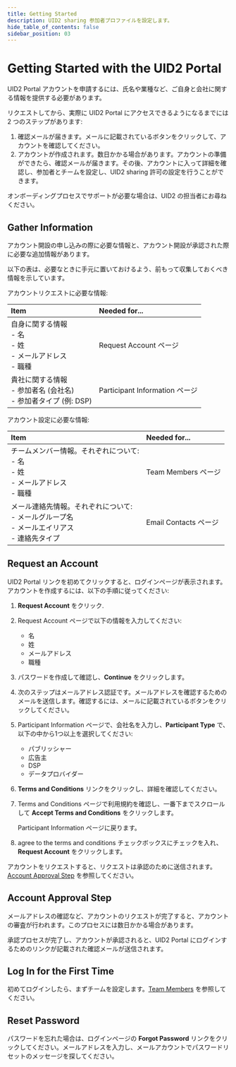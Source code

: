 ```yaml
---
title: Getting Started
description: UID2 sharing 参加者プロファイルを設定します。
hide_table_of_contents: false
sidebar_position: 03
---
```


# Getting Started with the UID2 Portal

UID2 Portal アカウントを申請するには、氏名や業種など、ご自身と会社に関する情報を提供する必要があります。

リクエストしてから、実際に UID2 Portal にアクセスできるようになるまでには 2 つのステップがあります:

1. 確認メールが届きます。メールに記載されているボタンをクリックして、アカウントを確認してください。
1. アカウントが作成されます。数日かかる場合があります。アカウントの準備ができたら、確認メールが届きます。その後、アカウントに入って詳細を確認し、参加者とチームを設定し、UID2 sharing 許可の設定を行うことができます。

オンボーディングプロセスでサポートが必要な場合は、UID2 の担当者にお尋ねください。


<!-- It includes the following:

- [Gather Information](#gather-information)
- [Request an Account](#request-an-account)
- [Account Approval Step](#account-approval-step)
- [Log In for the First Time](#log-in-for-the-first-time)
- [Reset Password](#reset-password) -->

## Gather Information

アカウント開設の申し込みの際に必要な情報と、アカウント開設が承認された際に必要な追加情報があります。

以下の表は、必要なときに手元に置いておけるよう、前もって収集しておくべき情報を示しています。

アカウントリクエストに必要な情報:

| Item | Needed for... | 
| :--- | :--- |
| 自身に関する情報<br/>- 名<br/>- 姓<br/>- メールアドレス<br/>- 職種 | Request Account ページ |
| 貴社に関する情報<br/>- 参加者名 (会社名)<br/>- 参加者タイプ (例: DSP) | Participant Information ページ |

アカウント設定に必要な情報:

| Item | Needed for... | 
| :--- | :--- |
| チームメンバー情報。それぞれについて:<br/>- 名<br/>- 姓<br/>- メールアドレス<br/>- 職種 | Team Members ページ |
| メール連絡先情報。それぞれについて:<br/>- メールグループ名<br/>- メールエイリアス<br/>- 連絡先タイプ | Email Contacts ページ |

## Request an Account

UID2 Portal リンクを初めてクリックすると、ログインページが表示されます。アカウントを作成するには、以下の手順に従ってください:

1. **Request Account** をクリック.

2. Request Account ページで以下の情報を入力してください:

   - 名
   - 姓
   - メールアドレス
   - 職種

3. パスワードを作成して確認し、**Continue** をクリックします。

4. 次のステップはメールアドレス認証です。メールアドレスを確認するためのメールを送信します。確認するには、メールに記載されているボタンをクリックしてください。

4. Participant Information ページで、会社名を入力し、**Participant Type** で、以下の中から1つ以上を選択してください:
 
   - パブリッシャー
   - 広告主
   - DSP
   - データプロバイダー

5. **Terms and Conditions** リンクをクリックし、詳細を確認してください。

6. Terms and Conditions ページで利用規約を確認し、一番下までスクロールして **Accept Terms and Conditions** をクリックします。

   Participant Information ページに戻ります。

3. agree to the terms and conditions チェックボックスにチェックを入れ、**Request Account** をクリックします。

アカウントをリクエストすると、リクエストは承認のために送信されます。[Account Approval Step](#account-approval-step) を参照してください。

## Account Approval Step

メールアドレスの確認など、アカウントのリクエストが完了すると、アカウントの審査が行われます。このプロセスには数日かかる場合があります。

承認プロセスが完了し、アカウントが承認されると、UID2 Portal にログインするためのリンクが記載された確認メールが送信されます。

## Log In for the First Time

初めてログインしたら、まずチームを設定します。[Team Members](team-members.md) を参照してください。

## Reset Password

パスワードを忘れた場合は、ログインページの **Forgot Password** リンクをクリックしてください。メールアドレスを入力し、メールアカウントでパスワードリセットのメッセージを探してください。

<!-- eng_jp -->
